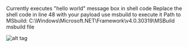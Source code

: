 Currently executes "hello world" message box in shell code
Replace the shell code in line 48 with your payload
use msbuild to execute it
Path to MSbuild: C:\Windows\Microsoft.NET\Framework\v4.0.30319\MSBuild
msbuild <path to csproj> file


![alt tag](http://imgur.com/a/S2eF9)